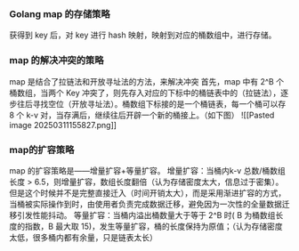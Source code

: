 ### Golang map 的存储策略
获得到 key 后，对 key 进行 hash 映射，映射到对应的桶数组中，进行存储。
### map 的解决冲突的策略
map 是结合了拉链法和开放寻址法的方法，来解决冲突
首先，map 中有 2^B 个桶数组，当两个 Key 冲突了，则先存入对应的下标中的桶链表中的（拉链法），逐步往后寻找空位（开放寻址法）。桶数组下标接的是一个桶链表，每一个桶可以存 8 个 k-v 对，当存满后，继续往后开辟一个新的桶接上。（如下图）
![[Pasted image 20250311155827.png]]
### map的扩容策略
map 的扩容策略是——增量扩容+等量扩容。
增量扩容：当桶内k-v 总数/桶数组长度 > 6.5，则增量扩容，数组长度翻倍（认为存储密度太大，信息过于密集）。但是这个时候并不是完整直接迁入（时间开销太大），而是采用渐进扩容的方式，当桶被实际操作到时，由使用者负责完成数据迁移，避免因为一次性的全量数据迁移引发性能抖动。
等量扩容：当桶内溢出桶数量大于等于 2^B 时( B 为桶数组长度的指数，B 最大取 15)，发生等量扩容，桶的长度保持为原值；（认为存储密度太低，很多桶内都有余量，只是链表太长）